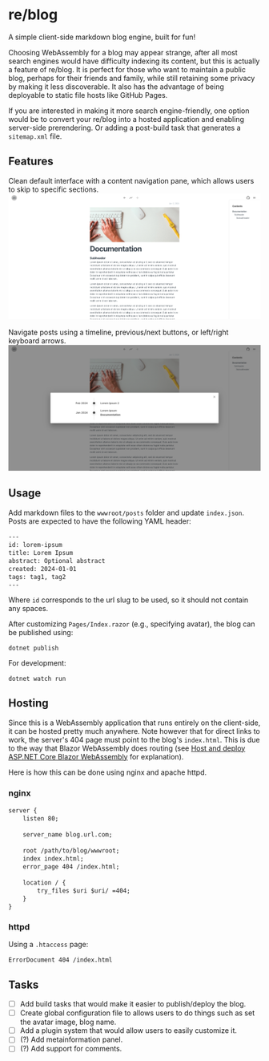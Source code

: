 # re/blog
A simple client-side markdown blog engine, built for fun!

Choosing WebAssembly for a blog may appear strange, after all most search engines would have difficulty indexing its content, but this is actually a feature of re/blog. It is perfect for those who want to maintain a public blog, perhaps for their friends and family, while still retaining some privacy by making it less discoverable. It also has the advantage of being deployable to static file hosts like GitHub Pages.

If you are interested in making it more search engine-friendly, one option would be to convert your re/blog into a hosted application and enabling server-side prerendering. Or adding a post-build task that generates a `sitemap.xml` file.

## Features
Clean default interface with a content navigation pane, which allows users to skip to specific sections.
![](wwwroot/images/interface.png)

Navigate posts using a timeline, previous/next buttons, or left/right keyboard arrows.
![](wwwroot/images/timeline.png)

## Usage
Add markdown files to the `wwwroot/posts` folder and update `index.json`. Posts are expected to have the following YAML header:
```
---
id: lorem-ipsum
title: Lorem Ipsum
abstract: Optional abstract
created: 2024-01-01
tags: tag1, tag2
---
```
Where `id` corresponds to the url slug to be used, so it should not contain any spaces.

After customizing `Pages/Index.razor` (e.g., specifying avatar), the blog can be published using:
```
dotnet publish
```
For development:
```
dotnet watch run
```

## Hosting
Since this is a WebAssembly application that runs entirely on the client-side, it can be hosted pretty much anywhere. Note however that for direct links to work, the server's 404 page must point to the blog's `index.html`. This is due to the way that Blazor WebAssembly does routing (see [Host and deploy ASP.NET Core Blazor WebAssembly](https://learn.microsoft.com/en-us/aspnet/core/blazor/host-and-deploy/webassembly?view=aspnetcore-8.0#rewrite-urls-for-correct-routing) for explanation).

Here is how this can be done using nginx and apache httpd.

### nginx
```
server {
    listen 80;

    server_name blog.url.com;

    root /path/to/blog/wwwroot;
    index index.html;
    error_page 404 /index.html;

    location / {
        try_files $uri $uri/ =404;
    }
}
```

### httpd
Using a `.htaccess` page:
```
ErrorDocument 404 /index.html
```

## Tasks
 - [ ] Add build tasks that would make it easier to publish/deploy the blog.
 - [ ] Create global configuration file to allows users to do things such as set the avatar image, blog name.
 - [ ] Add a plugin system that would allow users to easily customize it.
 - [ ] (?) Add metainformation panel.
 - [ ] (?) Add support for comments.
